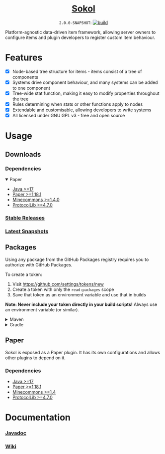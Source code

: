 <div align="center">

<a href="https://aecsocket.github.io/sokol"><h1>Sokol</h1></a> <!-- TODO add banner -->

`2.0.0-SNAPSHOT`:
[![build](https://github.com/aecsocket/sokol/actions/workflows/build.yml/badge.svg)](https://github.com/aecsocket/sokol/actions/workflows/build.yml)

</div>

Platform-agnostic data-driven item framework, allowing server owners to configure items
and plugin developers to register custom item behaviour.

# Features

- [x] Node-based tree structure for items - items consist of a tree of components
- [x] Systems drive component behaviour, and many systems can be added to one component
- [x] Tree-wide stat function, making it easy to modify properties throughout the tree
- [x] Rules determining when stats or other functions apply to nodes
- [x] Extendable and customisable, allowing developers to write systems
- [x] All licensed under GNU GPL v3 - free and open source

# Usage

## Downloads

### Dependencies

<details open>
<summary>Paper</summary>

* [Java >=17](https://adoptium.net/)
* [Paper >=1.18.1](https://papermc.io/)
* [Minecommons >=1.4.0](https://github.com/aecsocket/minecommons)
* [ProtocolLib >=4.7.0](https://www.spigotmc.org/resources/protocollib.1997/)

</details>

### [Stable Releases](https://github.com/aecsocket/sokol/releases)

### [Latest Snapshots](https://github.com/aecsocket/sokol/actions/workflows/build.yml)

## Packages

Using any package from the GitHub Packages registry requires you to
authorize with GitHub Packages.

To create a token:

1. Visit https://github.com/settings/tokens/new
2. Create a token with only the `read:packages` scope
3. Save that token as an environment variable and use that in builds

**Note: Never include your token directly in your build scripts!**
Always use an environment variable (or similar).

<details>
<summary>Maven</summary>

### [How to authorize](https://docs.github.com/en/packages/working-with-a-github-packages-registry/working-with-the-apache-maven-registry)

#### In `~/.m2/settings.xml`

```xml
<servers>
  <server>
    <id>github-sokol</id>
    <username>[username]</username>
    <password>[token]</password>
  </server>
</servers>
```

#### In `pom.xml`

Repository
```xml
<repositories>
  <repository>
    <id>github-sokol</id>
    <url>https://maven.pkg.github.com/aecsocket/sokol</url>
    <snapshots>
      <enabled>true</enabled>
    </snapshots>
  </repository>
</repositories>
```

Dependency
```xml
<dependencies>
  <dependency>
    <groupId>com.github.aecsocket</groupId>
    <artifactId>sokol-[module]</artifactId>
    <version>[version]</version>
  </dependency>
</dependencies>
```

</details>

<details>
<summary>Gradle</summary>

The Kotlin DSL is used here.

### [How to authorize](https://docs.github.com/en/packages/working-with-a-github-packages-registry/working-with-the-gradle-registry)

When building, make sure the `GPR_USERNAME` and `GPR_TOKEN` environment variables are set.

Repository
```kotlin
repositories {
    maven {
        url = uri("https://maven.pkg.github.com/aecsocket/sokol")
        credentials {
            username = System.getenv("GPR_USERNAME")
            password = System.getenv("GPR_TOKEN")
        }
    }
}
```

Dependency
```kotlin
dependencies {
    compileOnly("com.github.aecsocket", "sokol-[module]", "[version]")
}
```

</details>

## Paper

Sokol is exposed as a Paper plugin. It has its own configurations and allows other plugins
to depend on it.

### Dependencies

* [Java >=17](https://adoptium.net/)
* [Paper >=1.18.1](https://papermc.io/)
* [Minecommons >=1.4](https://gitlab.com/aecsocket/minecommons)
* [ProtocolLib >=4.7.0](https://www.spigotmc.org/resources/protocollib.1997/)

# Documentation

### [Javadoc](https://aecsocket.github.io/sokol/docs)

### [Wiki](https://github.com/aecsocket/sokol/wiki)
